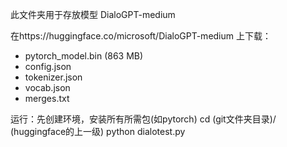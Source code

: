 此文件夹用于存放模型 DialoGPT-medium

在https://huggingface.co/microsoft/DialoGPT-medium 上下载：

- pytorch_model.bin         (863 MB)
- config.json
- tokenizer.json
- vocab.json
- merges.txt


运行：先创建环境，安装所有所需包(如pytorch)
cd (git文件夹目录)/  (huggingface的上一级)
python dialotest.py
